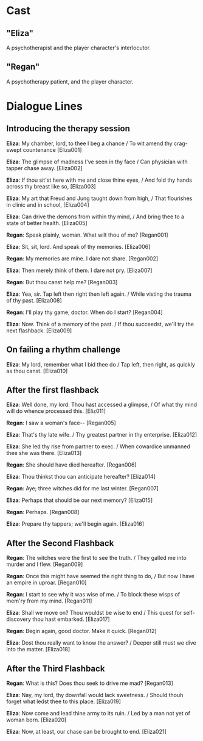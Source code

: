 # Cast

## "Eliza"
A psychotherapist and the player character's interlocutor. 

## "Regan"
A psychotherapy patient, and the player character. 

# Dialogue Lines

## Introducing the therapy session

**Eliza**: My chamber, lord, to thee I beg a chance / To wit amend thy crag-swept countenance [Eliza001]

**Eliza**: The glimpse of madness I've seen in thy face / Can physician with tapper chase away. [Eliza002]

**Eliza**: If thou sit'st here with me and close thine eyes, / And fold thy hands across thy breast like so, [Eliza003]

**Eliza**: My art that Freud and Jung taught down from high, / That flourishes in clinic and in school, [Eliza004]

**Eliza**: Can drive the demons from within thy mind, / And bring thee to a state of better health. [Eliza005]

**Regan**: Speak plainly, woman. What wilt thou of me? [Regan001]

**Eliza**: Sit, sit, lord. And speak of thy memories. [Eliza006]

**Regan**: My memories are mine. I dare not share. [Regan002]

**Eliza**: Then merely think of them. I dare not pry. [Eliza007]

**Regan**: But thou canst help me? [Regan003]

**Eliza**: Yea, sir. Tap left then right then left again. / While visting the trauma of thy past. [Eliza008]

**Regan**: I'll play thy game, doctor. When do I start? [Regan004]

**Eliza**: Now. Think of a memory of the past. / If thou succeedst, we'll try the next flashback. [Eliza009]

## On failing a rhythm challenge

**Eliza**: My lord, remember what I bid thee do / Tap left, then right, as quickly as thou canst. [Eliza010]

## After the first flashback

**Eliza**: Well done, my lord. Thou hast accessed a glimpse, / Of what thy mind will do whence processed this. [Eliz011]

**Regan**: I saw a woman's face-- [Regan005]

**Eliza**: That's thy late wife. / Thy greatest partner in thy enterprise. [Eliza012]

**Eliza**: She led thy rise from partner to exec. / When cowardice unmanned thee she was there. [Eliza013]

**Regan**: She should have died hereafter. [Regan006]

**Eliza**: Thou thinkst thou can anticipate hereafter? [Eliza014]

**Regan**: Aye; three witches did for me last winter. [Regan007]

**Eliza**: Perhaps that should be our next memory? [Eliza015]

**Regan**: Perhaps. [Regan008]

**Eliza**: Prepare thy tappers; we'll begin again. [Eliza016]

## After the Second Flashback

**Regan**: The witches were the first to see the truth. / They galled me into murder and I flew. [Regan009]

**Regan**: Once this might have seemed the right thing to do, / But now I have an empire in uproar. [Regan010]

**Regan**: I start to see why it was wise of me. / To block these wisps of mem'ry from my mind. [Regan011]

**Eliza**: Shall we move on? Thou wouldst be wise to end / This quest for self-discovery thou hast embarked. [Eliza017]

**Regan**: Begin again, good doctor. Make it quick. [Regan012]

**Eliza**: Dost thou really want to know the answer? / Deeper still must we dive into the matter. [Eliza018]

## After the Third Flashback

**Regan**: What is this? Does thou seek to drive me mad? [Regan013]

**Eliza**: Nay, my lord, thy downfall would lack sweetness. / Should thouh forget what ledst thee to this place. [Eliza019]

**Eliza**: Now come and lead thine army to its ruin. / Led by a man not yet of woman born. [Eliza020]

**Eliza**: Now, at least, our chase can be brought to end. [Eliza021]


